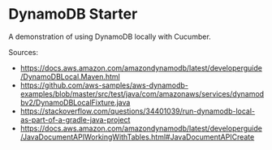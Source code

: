 # DynamoDB Starter

A demonstration of using DynamoDB locally with Cucumber.

Sources:
 - https://docs.aws.amazon.com/amazondynamodb/latest/developerguide/DynamoDBLocal.Maven.html
 - https://github.com/aws-samples/aws-dynamodb-examples/blob/master/src/test/java/com/amazonaws/services/dynamodbv2/DynamoDBLocalFixture.java
 - https://stackoverflow.com/questions/34401039/run-dynamodb-local-as-part-of-a-gradle-java-project
 - https://docs.aws.amazon.com/amazondynamodb/latest/developerguide/JavaDocumentAPIWorkingWithTables.html#JavaDocumentAPICreate

